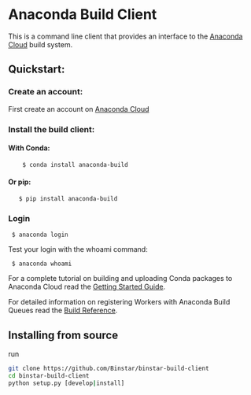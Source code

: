 Anaconda Build Client
=====================

This is a command line client that provides an interface to the [Anaconda Cloud](https://anaconda.org) build system.

## Quickstart:

### Create an account:

First create an account on [Anaconda Cloud](https://anaconda.org)

### Install the build client:

#### With Conda:

``` 
    $ conda install anaconda-build
```

#### Or pip:

```
   $ pip install anaconda-build
```

### Login


` $ anaconda login`

Test your login with the whoami command:

` $ anaconda whoami`

For a complete tutorial on building and uploading Conda packages to Anaconda Cloud read the [Getting Started Guide](http://docs.anaconda.org/quickstart.html#BuildAndUploadPackages).

For detailed information on registering Workers with Anaconda Build Queues read the [Build Reference](http://docs.anaconda.org/build.html).

## Installing from source

run 

```bash
git clone https://github.com/Binstar/binstar-build-client
cd binstar-build-client
python setup.py [develop|install]
```
